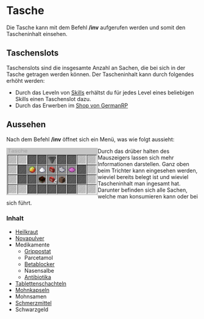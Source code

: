 # Tasche 
Die Tasche kann mit dem Befehl **/inv** aufgerufen werden und somit den Tascheninhalt einsehen.  

## Taschenslots
Taschenslots sind die insgesamte Anzahl an Sachen, die bei sich in der Tasche getragen werden können. Der Tascheninhalt kann durch folgendes erhöht werden:

+ Durch das Leveln von [Skills](../../pages/skills/allgemein.md) erhältst du für jedes Level eines beliebigen Skills einen Taschenslot dazu.
+ Durch das Erwerben im [Shop von GermanRP](https://germanrpofficial.tebex.io)
  
## Aussehen
Nach dem Befehl **/inv** öffnet sich ein Menü, was wie folgt aussieht:

<img align="left" width="240" eight="200" src="../../../assets/image/allgemein/Tasche.png">









Durch das drüber halten des Mauszeigers lassen sich mehr Informationen darstellen. Ganz oben beim Trichter kann eingesehen werden, wieviel bereits belegt ist und wieviel Tascheninhalt man ingesamt hat.
Darunter befinden sich alle Sachen, welche man konsumieren kann oder bei sich führt.

### Inhalt

* [Heilkraut](../../pages/bmt/heilkraut.md)
* [Novapulver](../../pages/bmt/novapulver.md)
* Medikamente
    * [Grippostat](../../pages/bmt/grippostat.md)
    * Parcetamol
    * [Betablocker](../../pages/betablocker.md)
    * Nasensalbe
    * [Antibiotika](../../pages/bmt/antibiotika.md)
* [Tablettenschachteln](../../pages/bmt/tablettenschachtel.md)
* [Mohnkapseln](../../pages/bmt/mohnkapseln.md)
* Mohnsamen
* [Schmerzmittel](../../pages/bmt/schmerzmittel.md)
* Schwarzgeld
